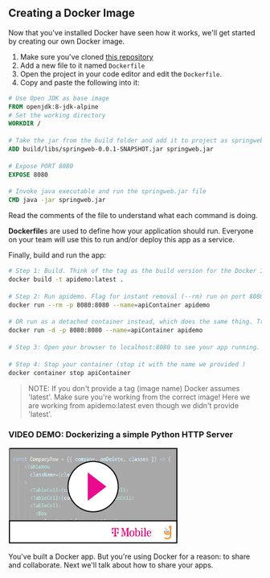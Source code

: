 ## Creating a Docker Image

Now that you've installed Docker have seen how it works, we'll get started by creating our own Docker image.

1. Make sure you've cloned [this repository](https://gitlab.com/nmuta-jones-tmo/heroku-spring)
2. Add a new file to it named `Dockerfile`
3. Open the project in your code editor and edit the `Dockerfile`.
4. Copy and paste the following into it:

```Dockerfile
# Use Open JDK as base image
FROM openjdk:8-jdk-alpine
# Set the working directory
WORKDIR /

# Take the jar from the build folder and add it to project as springweb.jar
ADD build/libs/springweb-0.0.1-SNAPSHOT.jar springweb.jar

# Expose PORT 8080
EXPOSE 8080

# Invoke java executable and run the springweb.jar file
CMD java -jar springweb.jar
```

Read the comments of the file to understand what each command is doing. 

**Dockerfile**s are used to define how your application should run. Everyone on your team will use this to run and/or deploy this app as a service.

Finally, build and run the app: 

```bash
# Step 1: Build. Think of the tag as the build version for the Docker Image. The period at the end means "here", the current directory.
docker build -t apidemo:latest .

# Step 2: Run apidemo. Flag for instant removal (--rm) run on port 8080, and name the instance apiContainer 
docker run --rm -p 8080:8080 --name=apiContainer apidemo

# OR run as a detached container instead, which does the same thing. Try both!
docker run -d -p 8080:8080 --name=apiContainer apidemo

# Step 3: Open your browser to localhost:8080 to see your app running.

# Step 4: Stop your container (stop it with the name we provided ) 
docker container stop apiContainer

```

> NOTE: If you don't provide a tag (image name) Docker assumes 'latest'. Make sure you're working from the correct image! Here we are working from apidemo:latest even though we didn't provide 'latest'.

### VIDEO DEMO: Dockerizing a simple Python HTTP Server

[![](video-player.png)](https://drive.google.com/file/d/1uGwCTZZ8hdpNxHjk8YLC3Bu6nR1Ad9Mg/view?usp=sharing) 




You've built a Docker app. But you're using Docker for a reason: to share and collaborate. Next we'll talk about how to share your apps.




